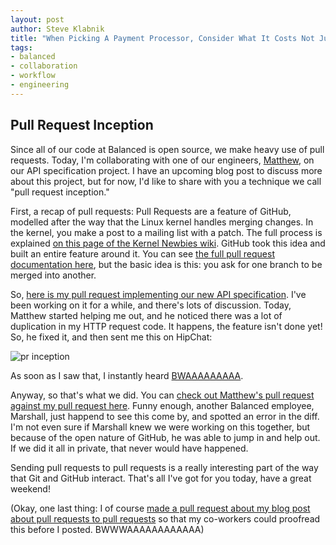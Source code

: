 ```yaml
---
layout: post
author: Steve Klabnik
title: "When Picking A Payment Processor, Consider What It Costs Not Just What They Charge"
tags:
- balanced
- collaboration
- workflow
- engineering
---
```


## Pull Request Inception

Since all of our code at Balanced is open source, we make heavy use of pull requests. Today, 
I'm collaborating with one of our engineers, [Matthew](https://github.com/matthewfl), on our API
specification project. I have an upcoming blog post to discuss more about this project, but for now,
I'd like to share with you a technique we call "pull request inception."

First, a recap of pull requests: Pull Requests are a feature of GitHub, modelled after the way that
the Linux kernel handles merging changes. In the kernel, you make a post to a mailing list with a patch.
The full process is explained [on this page of the Kernel Newbies wiki](http://kernelnewbies.org/UpstreamMerge/SubmittingPatches).
GitHub took this idea and built an entire feature around it. You can see [the full pull request documentation here](https://help.github.com/articles/using-pull-requests),
but the basic idea is this: you ask for one branch to be merged into another.

So, [here is my pull request implementing our new API specification](https://github.com/balanced/balanced-api/pull/431).
I've been working on it for a while, and there's lots of discussion. Today, Matthew started helping me out, and
he noticed there was a lot of duplication in my HTTP request code. It happens, the feature isn't done yet! So, he
fixed it, and then sent me this on HipChat:

![pr inception](http://i.imgur.com/w8EVXEI.png)

As soon as I saw that, I instantly heard [BWAAAAAAAAA](http://inception.davepedu.com/noflash.php).

Anyway, so that's what we did. You can [check out Matthew's pull request against my pull request here](https://github.com/balanced/balanced-api/pull/440).
Funny enough, another Balanced employee, Marshall, just happend to see this come by, and spotted an error in the diff.
I'm not even sure if Marshall knew we were working on this together, but because of the open nature of GitHub,
he was able to jump in and help out. If we did it all in private, that never would have happened.

Sending pull requests to pull requests is a really interesting part of the way that Git and GitHub 
interact. That's all I've got for you today, have a great weekend!


(Okay, one last thing: I of course [made a pull request about my blog post about pull requests to pull requests](https://github.com/balanced/balanced.github.com/pull/52)
so that my co-workers could proofread this before I posted. BWWWAAAAAAAAAAAA)
